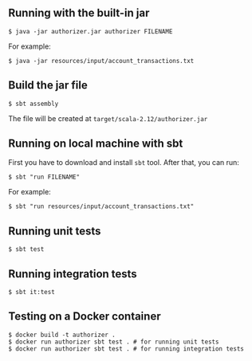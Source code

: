 ## Running with the built-in jar
```shell
$ java -jar authorizer.jar authorizer FILENAME
```

For example:
```shell
$ java -jar resources/input/account_transactions.txt
```

## Build the jar file
```
$ sbt assembly
```

The file will be created at `target/scala-2.12/authorizer.jar`

## Running on local machine with sbt

First you have to download and install `sbt` tool. After that, you can run:
```shell
$ sbt "run FILENAME"
```

For example:
```shell
$ sbt "run resources/input/account_transactions.txt"
```

## Running unit tests
```shell
$ sbt test
```

## Running integration tests
```shell
$ sbt it:test
```

## Testing on a Docker container

```shell
$ docker build -t authorizer .
$ docker run authorizer sbt test . # for running unit tests
$ docker run authorizer sbt test . # for running integration tests
```